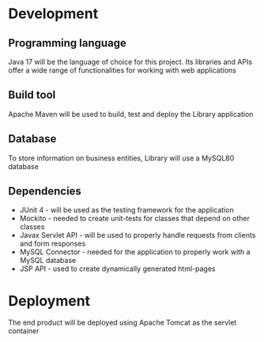 # Development
## Programming language
Java 17 will be the language of choice for this project. Its libraries and APIs offer a wide range of functionalities for working with web applications
## Build tool
Apache Maven will be used to build, test and deploy the Library application
## Database
To store information on business entities, Library will use a MySQL80 database
## Dependencies
* JUnit 4 - will be used as the testing framework for the application
* Mockito - needed to create unit-tests for classes that depend on other classes
* Javax Servlet API - will be used to properly handle requests from clients and form responses
* MySQL Connector - needed for the application to properly work with a MySQL database
* JSP API - used to create dynamically generated html-pages 
# Deployment
The end product will be deployed using Apache Tomcat as the servlet container